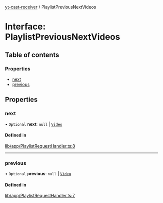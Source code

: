 [yt-cast-receiver](../README.md) / PlaylistPreviousNextVideos

# Interface: PlaylistPreviousNextVideos

## Table of contents

### Properties

- [next](PlaylistPreviousNextVideos.md#next)
- [previous](PlaylistPreviousNextVideos.md#previous)

## Properties

### next

• `Optional` **next**: ``null`` \| [`Video`](Video.md)

#### Defined in

[lib/app/PlaylistRequestHandler.ts:8](https://github.com/patrickkfkan/yt-cast-receiver/blob/5eecf1d/src/lib/app/PlaylistRequestHandler.ts#L8)

___

### previous

• `Optional` **previous**: ``null`` \| [`Video`](Video.md)

#### Defined in

[lib/app/PlaylistRequestHandler.ts:7](https://github.com/patrickkfkan/yt-cast-receiver/blob/5eecf1d/src/lib/app/PlaylistRequestHandler.ts#L7)
